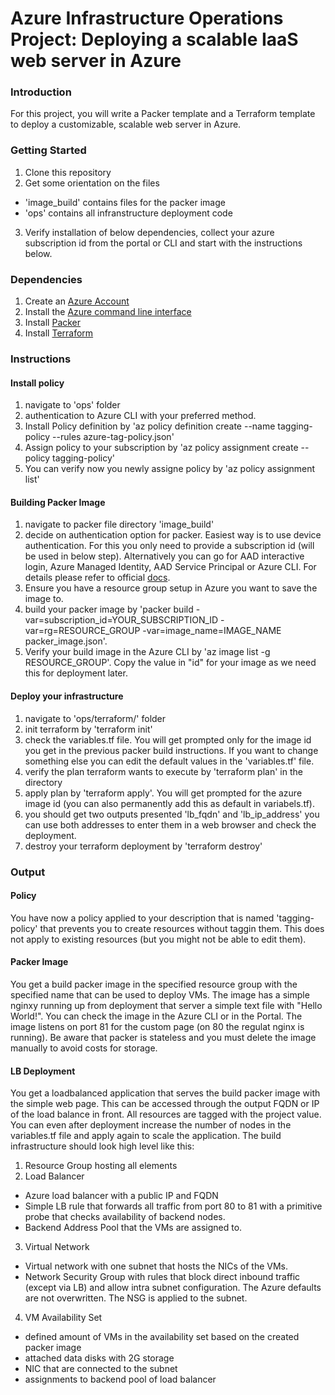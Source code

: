 # Azure Infrastructure Operations Project: Deploying a scalable IaaS web server in Azure

### Introduction
For this project, you will write a Packer template and a Terraform template to deploy a customizable, scalable web server in Azure.

### Getting Started
1. Clone this repository
2. Get some orientation on the files
* 'image_build' contains files for the packer image
* 'ops' contains all infranstructure deployment code
3. Verify installation of below dependencies, collect your azure subscription id from the portal or CLI and start with the instructions below.

### Dependencies
1. Create an [Azure Account](https://portal.azure.com) 
2. Install the [Azure command line interface](https://docs.microsoft.com/en-us/cli/azure/install-azure-cli?view=azure-cli-latest)
3. Install [Packer](https://www.packer.io/downloads)
4. Install [Terraform](https://www.terraform.io/downloads.html)

### Instructions
#### Install policy
1. navigate to 'ops' folder
2. authentication to Azure CLI with your preferred method.
3. Install Policy definition by 'az policy definition create --name tagging-policy --rules azure-tag-policy.json'
4. Assign policy to your subscription by 'az policy assignment create --policy tagging-policy'
5. You can verify now you newly assigne policy by 'az policy assignment list'
#### Building Packer Image
1. navigate to packer file directory 'image_build'
2. decide on authentication option for packer. Easiest way is to use device authentication. For this you only need to provide a subscription id (will be used in below step). Alternatively you can go for AAD interactive login, Azure Managed Identity, AAD Service Principal or Azure CLI. For details please refer to official [docs](https://www.packer.io/docs/builders/azure).
3. Ensure you have a resource group setup in Azure you want to save the image to.
4. build your packer image by 'packer build -var=subscription_id=YOUR_SUBSCRIPTION_ID -var=rg=RESOURCE_GROUP -var=image_name=IMAGE_NAME packer_image.json'.
5. Verify your build image in the Azure CLI by 'az image list -g RESOURCE_GROUP'. Copy the value in "id" for your image as we need this for deployment later.

#### Deploy your infrastructure
1. navigate to 'ops/terraform/' folder
2. init terraform by 'terraform init'
3. check the variables.tf file. You will get prompted only for the image id you get in the previous packer build instructions. If you want to change something else you can edit the default values in the 'variables.tf' file.
4. verify the plan terraform wants to execute by 'terraform plan' in the directory
5. apply plan by 'terraform apply'. You will get prompted for the azure image id (you can also permanently add this as default in variabels.tf).
6. you should get two outputs presented 'lb_fqdn' and 'lb_ip_address' you can use both addresses to enter them in a web browser and check the deployment.
7. destroy your terraform deployment by 'terraform destroy'

### Output

#### Policy
You have now a policy applied to your description that is named 'tagging-policy' that prevents you to create resources without taggin them. This does not apply to existing resources (but you might not be able to edit them).

#### Packer Image
You get a build packer image in the specified resource group with the specified name that can be used to deploy VMs. The image has a simple nginxy running up from deployment that server a simple text file with "Hello World!". You can check the image in the Azure CLI or in the Portal. The image listens on port 81 for the custom page (on 80 the regulat nginx is running).
Be aware that packer is stateless and you must delete the image manually to avoid costs for storage. 

#### LB Deployment
You get a loadbalanced application that serves the build packer image with the simple web page. This can be accessed through the output FQDN or IP of the load balance in front. All resources are tagged with the project value. You can even after deployment increase the number of nodes in the variables.tf file and apply again to scale the application.
The build infrastructure should look high level like this:
1. Resource Group hosting all elements
2. Load Balancer
* Azure load balancer with a public IP and FQDN
* Simple LB rule that forwards all traffic from port 80 to 81 with a primitive probe that checks availability of backend nodes.
* Backend Address Pool that the VMs are assigned to.
3. Virtual Network
* Virtual network with one subnet that hosts the NICs of the VMs.
* Network Security Group with rules that block direct inbound traffic (except via LB) and allow intra subnet configuration. The Azure defaults are not overwritten. The NSG is applied to the subnet.
4. VM Availability Set
* defined amount of VMs in the availability set based on the created packer image
* attached data disks with 2G storage
* NIC that are connected to the subnet
* assignments to backend pool of load balancer



